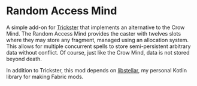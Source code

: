 # Random Access Mind
A simple add-on for [Trickster](https://github.com/enjarai/trickster) that implements an alternative to the Crow Mind. The Random Access Mind provides the caster with twelves slots where they may store any fragment, managed using an allocation system. This allows for multiple concurrent spells to store semi-persistent arbitrary data without conflict. Of course, just like the Crow Mind, data is not stored beyond death. 

In addition to Trickster, this mod depends on [libstellar](https://github.com/StellarWitch7/libstellar), my personal Kotlin library for making Fabric mods. 
